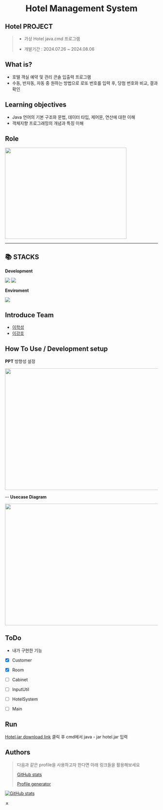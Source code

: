 <h1 align="center">

  Hotel Management System 
</h1>
<p align="center">

 
</p>

## Hotel PROJECT
> - 가상 Hotel java.cmd 프로그램  
> 
> - 개발기간 : 2024.07.26 ~ 2024.08.06


## What is? 

- 호텔 객실 예약 및 관리 콘솔 입출력 프로그램 
- 수동, 반자동, 자동 중 원하는 방법으로 로또 번호를 입력 후, 당첨 번호와 비교, 결과확인

## Learning objectives
- Java 언어의 기본 구조와 문법, 데이터 타입, 제어문, 연산에 대한 이해
- 객체지향 프로그래밍의 개념과 특징 이해 

## Role

<img src = "https://github.com/user-attachments/assets/39dd2783-4ab4-4e6a-8d90-ff5b0ff2abd6"   width="400" height="300"/>


---






<div align="left">
  <h2>📚 STACKS</h2>
 
 **Development** 
 
   
  <img src="https://img.shields.io/badge/Eclipse-2C2255?style=for-the-badge&logo=eclipse&logoColor=white">  
  <img src="https://img.shields.io/badge/Java-ED8B00?style=for-the-badge&logo=openjdk&logoColor=white">
  <br>
 
 **Enviroment**

  <img src="https://img.shields.io/badge/git-F05032?style=for-the-badge&logo=git&logoColor=white"> 
 
  
  
</div>

## Introduce Team 
- [이학성](https://github.com/HSLee1013)
- [이강호](https://github.com/LeeKangHo1)




## How To Use / Development setup

**PPT**
 방향성 설정 

 
<img src = "https://github.com/user-attachments/assets/60c3f14a-f174-4af0-a770-285b45d5e00c" width="700" height="400"/>


--
**Usecase Diagram**


<img src = "https://github.com/user-attachments/assets/9c95d1b2-d665-4bc8-9791-e9bc226fb470" width="700" height="400"/>







## ToDo

- 내가 구현한 기능


*   [x] Customer
*   [x] Room
*   [ ] Cabinet
*   [ ] InputUtil
*   [ ] HotelSystem
*   [ ] Main

    

## Run

[Hotel.jar download link](https://github.com/Seodongchann/HotelManagementSystem/blob/main/hotel.jar) 클릭 후 cmd에서 java - jar hotel.jar 입력


## Authors


> 다음과 같은 profile을 사용하고자 한다면 아래 링크들을 활용해보세요
>
> [GitHub stats](https://github.com/anuraghazra/github-readme-stats)
>
> [Profile generator](https://gprm.itsvg.in/)

[![GitHub stats](https://github-readme-stats.vercel.app/api?username=SYacuCLoud)](https://github.com/SYacuCLoud)




ㅊ
